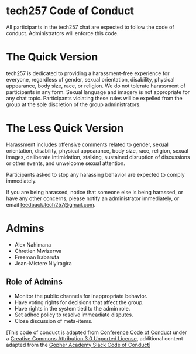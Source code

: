 # tech257 Code of Conduct

All participants in the tech257 chat are expected to follow the code of conduct. Administrators will enforce this code.

# The Quick Version

tech257 is dedicated to providing a harassment-free experience for everyone, regardless of gender, sexual orientation, disability, physical appearance, body size, race, or religion. We do not tolerate harassment of participants in any form. Sexual language and imagery is not appropriate for any chat topic. Participants violating these rules will be expelled from the group at the sole discretion of the group administrators.

# The Less Quick Version

Harassment includes offensive comments related to gender, sexual orientation, disability, physical appearance, body size, race, religion, sexual images, deliberate intimidation, stalking, sustained disruption of discussions or other events, and unwelcome sexual attention.

Participants asked to stop any harassing behavior are expected to comply immediately.

If you are being harassed, notice that someone else is being harassed, or have
any other concerns, please notify an administrator immediately, or email
<feedback.tech257@gmail.com>.


# Admins

* Alex Nahimana
* Chretien Mwizerwa
* Freeman Irabaruta
* Jean-Mistere Niyiragira

## Role of Admins

* Monitor the public channels for inappropriate behavior.
* Have voting rights for decisions that affect the group.
* Have rights in the system tied to the admin role.
* Set adhoc policy to resolve immeadiate disputes.
* Close discussion of meta-items.

[This code of conduct is adapted from [Conference Code of Conduct](http://confcodeofconduct.com) under a [Creative Commons Attribution 3.0 Unported License](http://creativecommons.org/licenses/by/3.0/deed.en_US), additional content adapted from the [Gopher Academy Slack Code of Conduct](https://docs.google.com/document/d/1YO_xIZPhD1OsquKdCuAq-fFECs8b37wfhVRfnx3DjzM/edit)]
